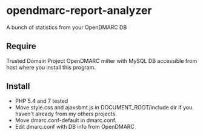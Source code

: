 # opendmarc-report-analyzer
A bunch of statistics from your OpenDMARC DB

## Require
Trusted Domain Project OpenDMARC milter with MySQL DB accessible from host where you install this program.
## Install
- PHP 5.4 and 7 tested
- Move style.css and ajaxsbmt.js in DOCUMENT_ROOT/include dir if you haven't already from my others projects.
- Move dmarc.conf-default in dmarc.conf.
- Edit dmarc.conf with DB info from OpenDMARC
